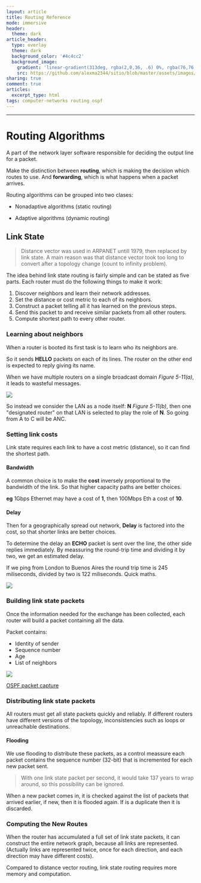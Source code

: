 ```yaml
---
layout: article
title: Routing Reference
mode: immersive
header:
  theme: dark
article_header:
  type: overlay
  theme: dark
  background_color: '#4c4cc2'
  background_image:
    gradient: 'linear-gradient(313deg, rgba(2,0,36, .6) 0%, rgba(76,76,194, .6) 47%, rgba(0,212,255, .6) 100%)'
    src: https://github.com/alexma2344/sitio/blob/master/assets/images/rainbows.jpg?raw=true"
sharing: true
comment: true
articles:
  excerpt_type: html
tags: computer-networks routing ospf
---
```


<!--more-->

---

# Routing Algorithms

A part of the network layer software responsible for deciding the output line for a packet.

Make the distinction between **routing**, which is making the decision which routes to use. 
And **forwarding**, which is what happens when a packet arrives.

Routing algorithms can be grouped into two clases:

- Nonadaptive algorithms (static routing)

- Adaptive algorithms (dynamic routing)

## Link State

> Distance vector was used in ARPANET untill 1979, then replaced by link state.
> A main reason was that distance vector took too long to convert after a topology change (count to infinity problem).

The idea behind link state routing is fairly simple and can be stated as five
parts. Each router must do the following things to make it work:

1. Discover neighbors and learn their network addresses.
2. Set the distance or cost metric to each of its neighbors.
3. Construct a packet telling all it has learned on the previous steps.
4. Send this packet to and receive similar packets from all other routers.
5. Compute shortest path to every other router.

### Learning about neighbors

When a router is booted its first task is to learn who its neighbors are.

So it sends **HELLO** packets on each of its lines. The router on the other end is expected to reply giving its name.

When we have multiple routers on a single broadcast domain *Figure 5-11(a)*, it leads to wasteful messages.

<img src="https://github.com/alexma2344/sitio/blob/master/assets/images/fig-5-11.jpg?raw=true">

So instead we consider the LAN as a node itself: **N** *Figure 5-11(b)*, then one "designated router" on that LAN is selected to play the role of **N**. So going from A to C will be ANC.


### Setting link costs

Link state requires each link to have a cost metric (distance), so it can find the shortest path.

#### Bandwidth

A common choice is to make the **cost** inversely proportional to the bandwidth of the link. So that higher capacity paths are better choices.

**eg** 1Gbps Ethernet may have a cost of **1**, then 100Mbps Eth a cost of **10**. 

#### Delay

Then for a geographically spread out network, **Delay** is factored into the cost, so that shorter links are better choices.

To determine the delay an **ECHO** packet is sent over the line, the other side replies immediately. By meassuring the round-trip time and dividing it by two, we get an estimated delay. 

If we ping from London to Buenos Aires the round trip time is 245 miliseconds, divided by two is 122 miliseconds. Quick maths.

<img src="https://github.com/alexma2344/sitio/blob/master/assets/images/rtt-average.jpg?raw=true">

### Building link state packets

Once the information needed for the exchange has been collected, each router will build a packet containing all the data.

Packet contains:

- Identity of sender 
- Sequence number
- Age  
- List of neighbors  

<img src="https://github.com/alexma2344/sitio/blob/master/assets/images/lsa.jpg?raw=true">


[OSPF packet capture](https://www.cloudshark.org/captures/293956261434)


### Distributing link state packets

All routers must get all state packets quickly and reliably. If different routers have different versions of the topology, inconsistencies such as loops or unreachable destinations.

#### Flooding

We use flooding to distribute these packets, as a control meassure each packet contains the sequence number (32-bit) that is incremented for each new packet sent.

> With one link state packet per second, it would take 137 years to wrap around, so this possibility can be ignored.

When a new packet comes in, it is checked against the list of packets that arrived earlier, if new, then it is flooded again.
If is a duplicate then it is discarded.

### Computing the New Routes

When the router has accumulated a full set of link state packets, it can construct the entire network graph, because all links are represented. (Actually links are represented twice, once for each direction, and each direction may have different costs).

Compared to distance vector routing, link state routing requires more memory
and computation.

